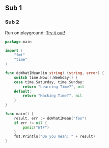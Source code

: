 
## Sub 1

### Sub 2
Run on playground: [Try it out!](https://go.dev/play/p/E1fh2kXyZ_4)
```go
package main

import (
	"fmt"
	"time"
)

func doWhatIMean(in string) (string, error) {
	switch time.Now().Weekday() {
	case time.Saturday, time.Sunday:
		return "Learning Time?", nil
	default:
		return "Hacking Time?", nil
	}
}

func main() {
	result, err := doWhatIMean("foo")
	if err != nil {
		panic("WTF")
	}
	fmt.Println("Do you mean: " + result)
}

```
